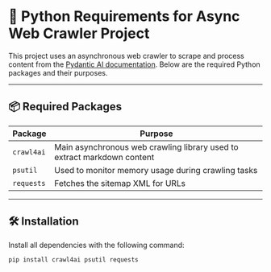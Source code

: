 # 🧰 Python Requirements for Async Web Crawler Project

This project uses an asynchronous web crawler to scrape and process content from the [Pydantic AI documentation](https://ai.pydantic.dev). Below are the required Python packages and their purposes.

---

## 📦 Required Packages

| Package     | Purpose                                                                 |
|-------------|-------------------------------------------------------------------------|
| `crawl4ai`  | Main asynchronous web crawling library used to extract markdown content |
| `psutil`    | Used to monitor memory usage during crawling tasks                      |
| `requests`  | Fetches the sitemap XML for URLs                                        |

---

## 🛠️ Installation

Install all dependencies with the following command:

```bash
pip install crawl4ai psutil requests
